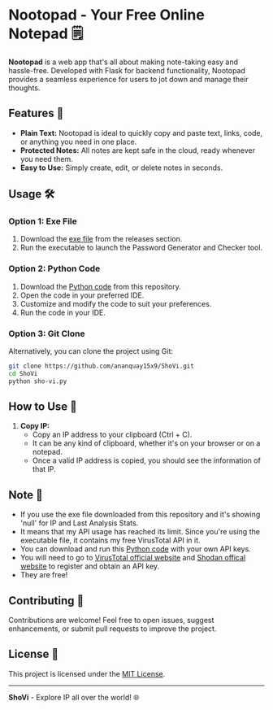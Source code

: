 # Nootopad - Your Free Online Notepad 🗒️

**Nootopad** is a web app that's all about making note-taking easy and hassle-free. Developed with Flask for backend functionality, Nootopad provides a seamless experience for users to jot down and manage their thoughts. 


## Features 🚀

- **Plain Text:** Nootopad is ideal to quickly copy and paste text, links, code, or anything you need in one place.
- **Protected Notes:** All notes are kept safe in the cloud, ready whenever you need them.
- **Easy to Use:** Simply create, edit, or delete notes in seconds.  

## Usage 🛠️

### Option 1: Exe File

1. Download the [exe file](https://github.com/ananquay15x9/ShoVi/blob/master/shovi.exe) from the releases section.
2. Run the executable to launch the Password Generator and Checker tool.

### Option 2: Python Code

1. Download the [Python code](https://github.com/ananquay15x9/ShoVi/blob/master/sho-vi.py) from this repository.
2. Open the code in your preferred IDE.
3. Customize and modify the code to suit your preferences.
4. Run the code in your IDE.

### Option 3: Git Clone

Alternatively, you can clone the project using Git:

```bash
git clone https://github.com/ananquay15x9/ShoVi.git
cd ShoVi
python sho-vi.py
```
## How to Use 📖

1. **Copy IP:**
    - Copy an IP address to your clipboard (Ctrl + C). 
    - It can be any kind of clipboard, whether it's on your browser or on a notepad.
    - Once a valid IP address is copied, you should see the information of that IP. 

## Note 🚨
 - If you use the exe file downloaded from this repository and it's showing 'null' for IP and Last Analysis Stats.
 - It means that my API usage has reached its limit. Since you're using the executable file, it contains my free VirusTotal API in it.
 - You can download and run this [Python code](https://github.com/ananquay15x9/ShoVi/blob/master/sho-vi.py) with your own API keys.
 - You will need to go to [VirusTotal official website](https://www.virustotal.com/gui/home/upload) and [Shodan offical website](https://www.shodan.io) to register and obtain an API key.
 - They are free!
   
## Contributing 🤝

Contributions are welcome! Feel free to open issues, suggest enhancements, or submit pull requests to improve the project.

## License 📝

This project is licensed under the [MIT License](LICENSE).

---

**ShoVi** - Explore IP all over the world! 🌐

